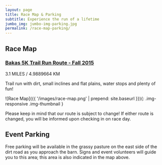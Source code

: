 ```yaml
---
layout: page
title: Race Map & Parking
subtitle: Experience the run of a lifetime
jumbo_img: jumbo-img-parking.jpg
permalink: /race-map-parking/
---
```


## Race Map

### [Bakas 5K Trail Run Route - Fall 2015](http://www.walkjogrun.net/routes/current_route.cfm?rid=F3BDAA19-B5AB-95B7-B7EF5A2CD4F42BCA)

3.1 MILES / 4.9889664 KM

Trail run with dirt, small inclines and flat plains, water stops and plenty of fun!

![Race Map]({{ '/images/race-map.png' | prepend: site.baseurl }}){: .img-responsive .img-thumbnail }

Please keep in mind that our route is subject to change! If either route is changed, you will be informed upon checking in on race day.

## Event Parking

Free parking will be available in the grassy pasture on the east side of the dirt road as you approach the barn.  Signs and event volunteers will guide you to this area; this area is also indicated in the map above.
